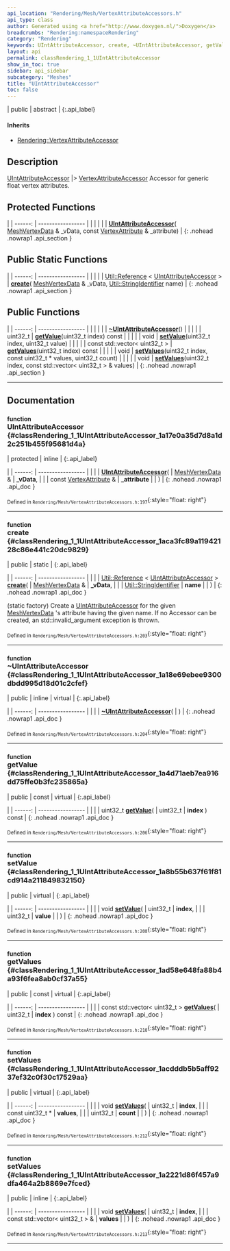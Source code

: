 ```yaml
---
api_location: "Rendering/Mesh/VertexAttributeAccessors.h"
api_type: class
author: Generated using <a href="http://www.doxygen.nl/">Doxygen</a>
breadcrumbs: "Rendering:namespaceRendering"
category: "Rendering"
keywords: UIntAttributeAccessor, create, ~UIntAttributeAccessor, getValue, setValue, getValues, setValues, setValues
layout: api
permalink: classRendering_1_1UIntAttributeAccessor
show_in_toc: true
sidebar: api_sidebar
subcategory: "Meshes"
title: "UIntAttributeAccessor"
toc: false
---
```


| public | abstract |
{:.api_label}

#### Inherits

* [Rendering::VertexAttributeAccessor](classRendering_1_1VertexAttributeAccessor)


## Description



 [UIntAttributeAccessor](classRendering_1_1UIntAttributeAccessor) |> [VertexAttributeAccessor](classRendering_1_1VertexAttributeAccessor) Accessor for generic float vertex attributes.



## Protected Functions

|
| ------: | ----------------- |
|  | |
|  | **[UIntAttributeAccessor](#classRendering_1_1UIntAttributeAccessor_1a17e0a35d7d8a1d2c251b455f95681d4a)**( [MeshVertexData](classRendering_1_1MeshVertexData) & _vData, const [VertexAttribute](classRendering_1_1VertexAttribute) & _attribute) |
{: .nohead .nowrap1 .api_section }


## Public Static Functions

|
| ------: | ----------------- |
|  | |
| [Util::Reference](classUtil_1_1Reference) < [UIntAttributeAccessor](classRendering_1_1UIntAttributeAccessor) > | **[create](#classRendering_1_1UIntAttributeAccessor_1aca3fc89a11942128c86e441c20dc9829)**( [MeshVertexData](classRendering_1_1MeshVertexData) & _vData,  [Util::StringIdentifier](classUtil_1_1StringIdentifier)  name) |
{: .nohead .nowrap1 .api_section }


## Public Functions

|
| ------: | ----------------- |
|  | |
|  | **[~UIntAttributeAccessor](#classRendering_1_1UIntAttributeAccessor_1a18e69ebee9300dbdd995d18d01c2cfef)**() |
|  | |
| uint32_t | **[getValue](#classRendering_1_1UIntAttributeAccessor_1a4d71aeb7ea916dd75ffe0b3fc235865a)**(uint32_t index) const |
|  | |
| void | **[setValue](#classRendering_1_1UIntAttributeAccessor_1a8b55b637f61f81cd914a211849832150)**(uint32_t index, uint32_t value) |
|  | |
| const std::vector< uint32_t > | **[getValues](#classRendering_1_1UIntAttributeAccessor_1ad58e648fa88b4a93f6fea8ab0cf37a55)**(uint32_t index) const |
|  | |
| void | **[setValues](#classRendering_1_1UIntAttributeAccessor_1acdddb5b5aff9237ef32c0f30c17529aa)**(uint32_t index, const uint32_t * values, uint32_t count) |
|  | |
| void | **[setValues](#classRendering_1_1UIntAttributeAccessor_1a2221d86f457a9dfa464a2b8869e7fced)**(uint32_t index, const std::vector< uint32_t > & values) |
{: .nohead .nowrap1 .api_section }


-------------------------------------------------------------------

## Documentation

### <small>function</small><br/> UIntAttributeAccessor {#classRendering_1_1UIntAttributeAccessor_1a17e0a35d7d8a1d2c251b455f95681d4a}

| protected | inline |
{:.api_label}

|
| ------: | ----------------- |
|  |
|  **[UIntAttributeAccessor](#classRendering_1_1UIntAttributeAccessor_1a17e0a35d7d8a1d2c251b455f95681d4a)**( |  [MeshVertexData](classRendering_1_1MeshVertexData) & | **_vData**, |
| | const [VertexAttribute](classRendering_1_1VertexAttribute) & | **_attribute** |
|   ) |
{: .nohead .nowrap1 .api_doc }





<sub>Defined in `Rendering/Mesh/VertexAttributeAccessors.h:197`</sub>{:style="float: right"}

-------------------------------------------------------------------

### <small>function</small><br/> create {#classRendering_1_1UIntAttributeAccessor_1aca3fc89a11942128c86e441c20dc9829}

| public | static |
{:.api_label}

|
| ------: | ----------------- |
|  |
| [Util::Reference](classUtil_1_1Reference) < [UIntAttributeAccessor](classRendering_1_1UIntAttributeAccessor) > **[create](#classRendering_1_1UIntAttributeAccessor_1aca3fc89a11942128c86e441c20dc9829)**( |  [MeshVertexData](classRendering_1_1MeshVertexData) & | **_vData**, |
| |  [Util::StringIdentifier](classUtil_1_1StringIdentifier)  | **name** |
|   ) |
{: .nohead .nowrap1 .api_doc }



(static factory) Create a [UIntAttributeAccessor](classRendering_1_1UIntAttributeAccessor) for the given [MeshVertexData](classRendering_1_1MeshVertexData) 's attribute having the given name. If no Accessor can be created, an std::invalid_argument exception is thrown.



<sub>Defined in `Rendering/Mesh/VertexAttributeAccessors.h:203`</sub>{:style="float: right"}

-------------------------------------------------------------------

### <small>function</small><br/> ~UIntAttributeAccessor {#classRendering_1_1UIntAttributeAccessor_1a18e69ebee9300dbdd995d18d01c2cfef}

| public | inline | virtual |
{:.api_label}

|
| ------: | ----------------- |
|  |
|  **[~UIntAttributeAccessor](#classRendering_1_1UIntAttributeAccessor_1a18e69ebee9300dbdd995d18d01c2cfef)**( |  ) |
{: .nohead .nowrap1 .api_doc }





<sub>Defined in `Rendering/Mesh/VertexAttributeAccessors.h:204`</sub>{:style="float: right"}

-------------------------------------------------------------------

### <small>function</small><br/> getValue {#classRendering_1_1UIntAttributeAccessor_1a4d71aeb7ea916dd75ffe0b3fc235865a}

| public | const | virtual |
{:.api_label}

|
| ------: | ----------------- |
|  |
| uint32_t **[getValue](#classRendering_1_1UIntAttributeAccessor_1a4d71aeb7ea916dd75ffe0b3fc235865a)**( | uint32_t | **index** ) const |
{: .nohead .nowrap1 .api_doc }





<sub>Defined in `Rendering/Mesh/VertexAttributeAccessors.h:206`</sub>{:style="float: right"}

-------------------------------------------------------------------

### <small>function</small><br/> setValue {#classRendering_1_1UIntAttributeAccessor_1a8b55b637f61f81cd914a211849832150}

| public | virtual |
{:.api_label}

|
| ------: | ----------------- |
|  |
| void **[setValue](#classRendering_1_1UIntAttributeAccessor_1a8b55b637f61f81cd914a211849832150)**( | uint32_t | **index**, |
| | uint32_t | **value** |
|   ) |
{: .nohead .nowrap1 .api_doc }





<sub>Defined in `Rendering/Mesh/VertexAttributeAccessors.h:208`</sub>{:style="float: right"}

-------------------------------------------------------------------

### <small>function</small><br/> getValues {#classRendering_1_1UIntAttributeAccessor_1ad58e648fa88b4a93f6fea8ab0cf37a55}

| public | const | virtual |
{:.api_label}

|
| ------: | ----------------- |
|  |
| const std::vector< uint32_t > **[getValues](#classRendering_1_1UIntAttributeAccessor_1ad58e648fa88b4a93f6fea8ab0cf37a55)**( | uint32_t | **index** ) const |
{: .nohead .nowrap1 .api_doc }





<sub>Defined in `Rendering/Mesh/VertexAttributeAccessors.h:210`</sub>{:style="float: right"}

-------------------------------------------------------------------

### <small>function</small><br/> setValues {#classRendering_1_1UIntAttributeAccessor_1acdddb5b5aff9237ef32c0f30c17529aa}

| public | virtual |
{:.api_label}

|
| ------: | ----------------- |
|  |
| void **[setValues](#classRendering_1_1UIntAttributeAccessor_1acdddb5b5aff9237ef32c0f30c17529aa)**( | uint32_t | **index**, |
| | const uint32_t * | **values**, |
| | uint32_t | **count** |
|   ) |
{: .nohead .nowrap1 .api_doc }





<sub>Defined in `Rendering/Mesh/VertexAttributeAccessors.h:212`</sub>{:style="float: right"}

-------------------------------------------------------------------

### <small>function</small><br/> setValues {#classRendering_1_1UIntAttributeAccessor_1a2221d86f457a9dfa464a2b8869e7fced}

| public | inline |
{:.api_label}

|
| ------: | ----------------- |
|  |
| void **[setValues](#classRendering_1_1UIntAttributeAccessor_1a2221d86f457a9dfa464a2b8869e7fced)**( | uint32_t | **index**, |
| | const std::vector< uint32_t > & | **values** |
|   ) |
{: .nohead .nowrap1 .api_doc }





<sub>Defined in `Rendering/Mesh/VertexAttributeAccessors.h:213`</sub>{:style="float: right"}

-------------------------------------------------------------------

